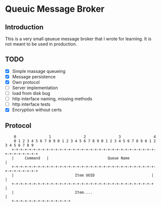 # Queuic Message Broker

## Introduction
This is a very small qeueue message broker that I wrote for learning. It is not meant to be used in production.

## TODO
- [x] Simple massage queueing
- [x] Message persistence
- [x] Own protocol
- [ ] Server implementation
- [ ] load from disk bug
- [ ] http interface naming, missing methods
- [ ] http interface tests 
- [x] Encryption without certs

## Protocol

```
    0               1               2               3               4             
    0 1 2 3 4 5 6 7 8 9 0 1 2 3 4 5 6 7 8 9 0 1 2 3 4 5 6 7 8 9 0 1 2 3 4 5 6 7 8 9
   +-+-+-+-+-+-+-+-+-+-+-+-+-+-+-+-+-+-+-+-+-+-+-+-+-+-+-+-+-+-+-+-+-+-+-+-+-+-+-+-+
   |     Command   |                           Queue Name                          |
   +-+-+-+-+-+-+-+-+-+-+-+-+-+-+-+-+-+-+-+-+-+-+-+-+-+-+-+-+-+-+-+-+-+-+-+-+-+-+-+-+
   |                            Item UUID                          |               |
   +-+-+-+-+-+-+-+-+-+-+-+-+-+-+-+-+-+-+-+-+-+-+-+-+-+-+-+-+-+-+-+-+               |
   |                            Item....                                           |
   +-+-+-+-+-+-+-+-+-+-+-+-+-+
```
   
